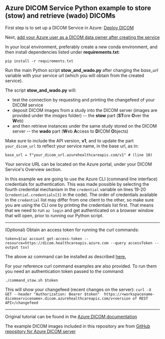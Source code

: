 ## Azure DICOM Service Python example to store (stow) and retrieve (wado) DICOMs

First step is to set up a DICOM Service in Azure: [Deploy DICOM](https://learn.microsoft.com/en-us/azure/healthcare-apis/dicom/deploy-dicom-services-in-azure)

Next, [add your Azure user as a DICOM data owner after creating the service](https://learn.microsoft.com/en-us/azure/healthcare-apis/configure-azure-rbac#assign-roles-for-the-dicom-service)

In your local environment, preferably create a new conda environment, and then install dependencies listed under **requirements.txt**:

`pip install -r requirements.txt` 

Run the main Python script **stow_and_wado.py** after changing the *base_url* variable with your service url (which you will obtain from the created service). 

The script **stow_and_wado.py** will:
- test the connection by requesting and printing the changefeed of your DICOM service
- deposit DICOM images from a study into the DICOM server (images are provided under the *images* folder) -- the **stow** part (**ST**ore **O**ver the **W**eb)
- and then retrieve instances under the same study stored on the DICOM server -- the **wado** part (**W**eb **A**ccess to **D**ICOM **O**bjects)

Make sure to include the API version, **v1**, and to update the part `your_dicom_url` to reflect your service name, in the base url, as in:

`base_url = f"your_dicom_url.azurehealthcareapis.com/v1" # (line 10)` 

Your service URL can be located on the Azure portal, under your DICOM Service's Overview section.

In this example we are going to use the Azure CLI (command line interface) credentials for authentication. This was made possible by selecting the fourth credential mechanism in the `credential` variable on lines 19-20 (`credential.credentials[3]` in the code). The order of credentials available in the `credential` list may differ from one client to the other, so make sure you are using the CLI one by printing the credentials list first. That means that we need to run `az login` and get authenticated on a browser window that will open, prior to running our Python script. 

---
(Optional) Obtain an access token for running the curl commands:

`token=$(az account get-access-token --resource=https://dicom.healthcareapis.azure.com --query accessToken --output tsv)`

The above az command can be installed as described [here.](https://learn.microsoft.com/en-us/cli/azure/install-azure-cli-linux?pivots=apt)

For your reference curl command examples are also provided. To run them you need an authentication token passed to the command:

`./command_stow.sh $token`

This will show your changefeed (recent changes on the server):
`curl -X GET --header "Authorization: Bearer $token"  https://<workspacename-dicomservicename>.dicom.azurehealthcareapis.com/v<version of REST API>/changefeed`


---
Original tutorial can be found in the [Azure DICOM documentation](https://learn.microsoft.com/en-us/azure/healthcare-apis/dicom/dicomweb-standard-apis-python)

The example DICOM images included in this repository are from [GitHub repository for Azure DICOM server](https://github.com/microsoft/dicom-server/tree/main/docs/dcms)
